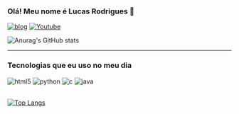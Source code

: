 ### Olá! Meu nome é Lucas Rodrigues 👋

[![blog](https://img.shields.io/badge/LinkedIn-0077B5?style=for-the-badge&logo=linkedin&logoColor=white)](https://www.linkedin.com/in/rodriguesslucas/)
[![Youtube](https://img.shields.io/badge/YouTube-FF0000?style=for-the-badge&logo=youtube&logoColor=white)](youtube.com/lucasDev)

![Anurag's GitHub stats](https://github-readme-stats.vercel.app/api?username=rodriguesslucas&show_icons=true&theme=onedark)
<hr>
<h3>Tecnologias que eu uso no meu dia</h3>
<div style= "display: inline_block">
    <img align="center" alt="html5" src="https://img.shields.io/badge/HTML5-E34F26?style=for-the-badge&logo=html5&logoColor=white"/>
    <img align="center" alt="python" src="https://img.shields.io/badge/Python-14354C?style=for-the-badge&logo=python&logoColor=white"/>
    <img align="center" alt="c" src="https://img.shields.io/badge/C-00599C?style=for-the-badge&logo=c&logoColor=white"/>
    <img align="center" alt="java" src="https://img.shields.io/badge/Java-ED8B00?style=for-the-badge&logo=openjdk&logoColor=white"/>      
</div><br/>

[![Top Langs](https://github-readme-stats.vercel.app/api/top-langs/?username=RodriguessLucas&layout=donut)](https://github.com/RodriguessLucas/github-readme-stats)
